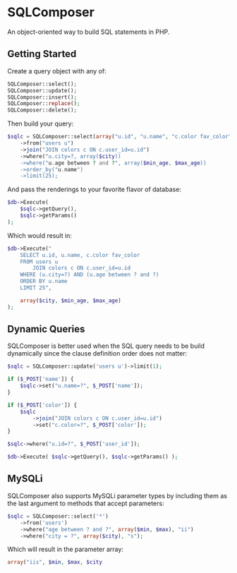 SQLComposer
===========

An object-oriented way to build SQL statements in PHP.

Getting Started
---------------

Create a query object with any of:

```php
SQLComposer::select();
SQLComposer::update();
SQLComposer::insert();
SQLComposer::replace();
SQLComposer::delete();
```

Then build your query:
```php
$sqlc = SQLComposer::select(array("u.id", "u.name", "c.color fav_color"))
	->from("users u")
	->join("JOIN colors c ON c.user_id=u.id")
	->where("u.city=?, array($city))
	->where("u.age between ? and ?", array($min_age, $max_age))
	->order_by("u.name")
	->limit(25);
```
And pass the renderings to your favorite flavor of database:
```php
$db->Execute(
	$sqlc->getQuery(),
	$sqlc->getParams()
);
```
Which would result in:
```php
$db->Execute("
	SELECT u.id, u.name, c.color fav_color
	FROM users u
		JOIN colors c ON c.user_id=u.id
	WHERE (u.city=?) AND (u.age between ? and ?)
	ORDER BY u.name
	LIMIT 25",

	array($city, $min_age, $max_age)
);
```

Dynamic Queries
---------------

SQLComposer is better used when the SQL query needs to be build dynamically
since the clause definition order does not matter:
```php
$sqlc = SQLComposer::update('users u')->limit(1);

if ($_POST['name']) {
	$sqlc->set("u.name=?", $_POST['name']);
}

if ($_POST['color']) {
	$sqlc
		->join("JOIN colors c ON c.user_id=u.id")
		->set("c.color=?", $_POST['color']);
}

$sqlc->where("u.id=?", $_POST['user_id']);

$db->Execute( $sqlc->getQuery(), $sqlc->getParams() );
```

MySQLi
------

SQLComposer also supports MySQLi parameter types by including them as the last argument
to methods that accept parameters:
```php
$sqlc = SQLComposer::select('*')
	->from('users')
	->where("age between ? and ?", array($min, $max), "ii")
	->where("city = ?", array($city), "s");
```
Which will result in the parameter array:
```php
array("iis", $min, $max, $city
```
